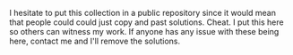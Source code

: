 I hesitate to put this collection in a public repository since it would mean that people could could just copy and past solutions.  Cheat.  I put this here so others can witness my work.  If anyone has any issue with these being here, contact me and I'll remove the solutions.